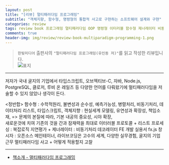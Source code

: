 ```yaml
---  
layout: post  
title: "[리뷰] 멀티패러다임 프로그래밍"  
subtitle: "객체지향, 함수형, 명령형의 통합적 사고로 구현하는 소프트웨어 설계와 구현"  
categories: review  
tags: review book 프로그래밍 멀티패러다임 OOP 명령형 이터러블 함수형 제너레이터 비동기 동시성 Setting todo app    
comments: true  
header-img: img/review/review-book-multiparadigm-programming-1.png
---  
```

  
> `한빛미디어` 출판사의 `"멀티패러다임 프로그래밍(유인동 저)"`를 읽고 작성한 리뷰입니다.  
![표지](https://theorydb.github.io/assets/img/review/review-book-multiparadigm-programming-1.png)  

---

> 

저자가 국내 굴지의 기업에서 타입스크립트, 오브젝티브-C, 자바, Node.js, PostgreSQL, 클로저, 루비 온 레일즈 등 다양한 언어를 다뤄왔기에 멀티패러다임을 저술할 수 있지 않았나 생각이 든다. 

<정반합>
함수형 : 수학적원리, 불변성과 순수성, 예측가능성, 병렬처리, 비동기처리, 데이터처리
    리스트, 타입스크립트, 
객체지향 : 현실세계 모델링, 유연성과 확장성, 책임소재, 
=> 문제의 본질에 따라, 기본 내공의 중요성, 시야 확장,  
    새로운것에 치여 기존의 것을 간과
    잠재력을 최대로 
    이터러블 프로토콜 + 리스트 프로세싱 : 복잡로직
    지연평가 + 제너레이터 : 비동기처리
    데코레이터
    FE 개발 실용서 
    fx.js 창시자 : 오픈소스 메인테이너, 라이브코딩은 고수의 세계, 다양한 실무경험, 굴지의 기업 근무 
    멀티패러다임 사고 + 어떻게 적용할지 고찰



---

* [책소개 - 멀티패러다임 프로그래밍](https://www.yes24.com/product/goods/145367977)
